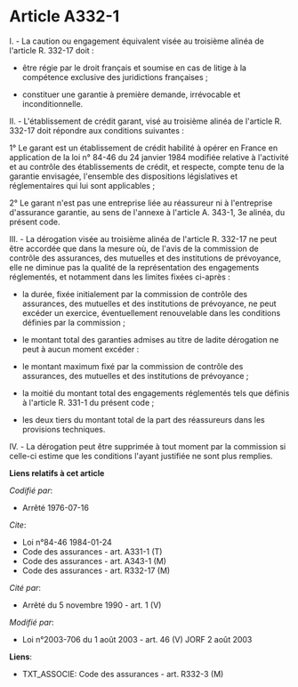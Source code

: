 # Article A332-1

I. - La caution ou engagement équivalent visée au troisième alinéa de l'article R. 332-17 doit :

- être régie par le droit français et soumise en cas de litige à la compétence exclusive des juridictions françaises ;

- constituer une garantie à première demande, irrévocable et inconditionnelle.

II. - L'établissement de crédit garant, visé au troisième alinéa de l'article R. 332-17 doit répondre aux conditions
suivantes :

1° Le garant est un établissement de crédit habilité à opérer en France en application de la loi n° 84-46 du 24 janvier 1984
modifiée relative à l'activité et au contrôle des établissements de crédit, et respecte, compte tenu de la garantie
envisagée, l'ensemble des dispositions législatives et réglementaires qui lui sont applicables ;

2° Le garant n'est pas une entreprise liée au réassureur ni à l'entreprise d'assurance garantie, au sens de l'annexe à
l'article A. 343-1, 3e alinéa, du présent code.

III. - La dérogation visée au troisième alinéa de l'article R. 332-17 ne peut être accordée que dans la mesure où, de l'avis
de la commission de contrôle des assurances, des mutuelles et des institutions de prévoyance, elle ne diminue pas la qualité
de la représentation des engagements réglementés, et notamment dans les limites fixées ci-après :

- la durée, fixée initialement par la commission de contrôle des assurances, des mutuelles et des institutions de prévoyance,
ne peut excéder un exercice, éventuellement renouvelable dans les conditions définies par la commission ;

- le montant total des garanties admises au titre de ladite dérogation ne peut à aucun moment excéder :

- le montant maximum fixé par la commission de contrôle des assurances, des mutuelles et des institutions de prévoyance ;

- la moitié du montant total des engagements réglementés tels que définis à l'article R. 331-1 du présent code ;

- les deux tiers du montant total de la part des réassureurs dans les provisions techniques.

IV. - La dérogation peut être supprimée à tout moment par la commission si celle-ci estime que les conditions l'ayant
justifiée ne sont plus remplies.

**Liens relatifs à cet article**

_Codifié par_:

  - Arrêté 1976-07-16

_Cite_:

  - Loi n°84-46 1984-01-24
  - Code des assurances - art. A331-1 (T)
  - Code des assurances - art. A343-1 (M)
  - Code des assurances - art. R332-17 (M)

_Cité par_:

  - Arrêté du 5 novembre 1990 - art. 1 (V)

_Modifié par_:

  - Loi n°2003-706 du 1 août 2003 - art. 46 (V) JORF 2 août 2003

**Liens**:

  - TXT_ASSOCIE: Code des assurances - art. R332-3 (M)
